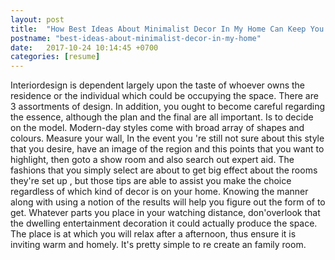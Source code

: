 ```yaml
---
layout: post
title:  "How Best Ideas About Minimalist Decor In My Home Can Keep You Out of Trouble"
postname: "best-ideas-about-minimalist-decor-in-my-home"
date:   2017-10-24 10:14:45 +0700
categories: [resume]
---
```

Interiordesign is dependent largely upon the taste of whoever owns the residence or the individual which could be occupying the space. There are 3 assortments of design. In addition, you ought to become careful regarding the essence, although the plan and the final are all important. Is to decide on the model. Modern-day styles come with broad array of shapes and colours. Measure your wall, In the event you 're still not sure about this style that you desire, have an image of the region and this points that you want to highlight, then goto a show room and also search out expert aid. The fashions that you simply select are about to get big effect about the rooms they're set up , but those tips are able to assist you make the choice regardless of which kind of decor is on your home. Knowing the manner along with using a notion of the results will help you figure out the form of to get. Whatever parts you place in your watching distance, don'overlook that the dwelling entertainment decoration it could actually produce the space. The place is at which you will relax after a afternoon, thus ensure it is inviting warm and homely. It's pretty simple to re create an family room.
